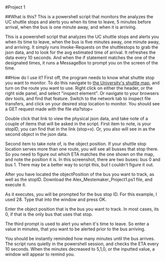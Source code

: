 #Project 1

##What is this?
This is a powershell script that monitors the analyzes the UC shuttle stops and alerts you when its time to leave, 5 minutes before arrival, when the bus is one minute away, and when it is arriving.

This is a powershell script that analyzes the UC shuttle stops and alerts you when its time to leave, when the bus is five minutes away, one minute away, and arriving. It simply runs Invoke-Requests on the shuttlestops to grab the json data, and to look for the avg estimated time of arrival. It refreshes the data every 10 seconds. And when the if statement matches the one of the designated times, it runs a MessageBox to prompt you on the screen of the time.

##How do I use it?
First off, the program needs to know what shuttle stop you want to monitor. To do this navigate to [the University's shuttle map](https://uc.doublemap.com/map/), and turn on the route you want to use. Right click on either the header, or the right side panel, and select "inspect element". Or navigate to your browsers dev tools, and find that feature. Switch to the network tab to inspect file transfers, and click on your desired stop location to monitor. You should see a GET request made with the file eta?stop=<yourStopID>

Double click that link to view the physical json data, and take note of a couple of items that will be asked in the script. First item to note, is your stopID, you can find that in the link (stop=x). Or, you also will see in as the second object in the json data.

Second item to take note of, is the object position. If your shuttle stop location serves more than one route, you will see all busses that stop there. So you need to figure out which ETA matches the one shown on the map, and note the position it is. In this screenshot, there are two buses: bus 0 and bus 1. There may be a better way to script this, but I couldn't figure it out.

After you have located the objectPosition of the bus you want to track, as well as the stopID. Download the Alex_Mestemaker_Project1.ps1 file, and execute it.

As it executes, you will be prompted for the bus stop ID. For this example, I used 28. Type that into the window and press OK.

Enter the object position that is the bus you want to track. In most cases, its 0, if that is the only bus that uses that stop.

The third prompt is used to alert you when it's time to leave. So enter a value in minutes, that you want to be alerted prior to the bus arriving.

You should be instantly reminded how many minutes until the bus arrives. The script runs quietly in the powershell session, and checks the ETA every 10 seconds. When the minutes decreased to 5,1,0, or the inputted value, a window will appear to remind you.

